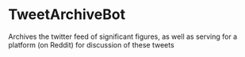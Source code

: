 # TweetArchiveBot
Archives the twitter feed of significant figures, as well as serving for a platform (on Reddit) for discussion of these tweets
